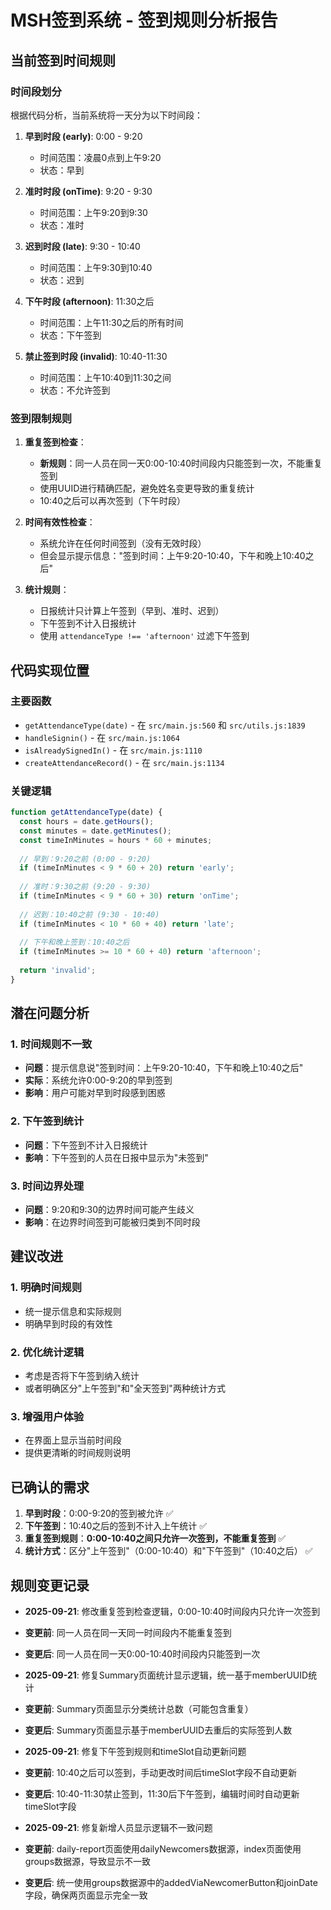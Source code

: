 # MSH签到系统 - 签到规则分析报告

## 当前签到时间规则

### 时间段划分
根据代码分析，当前系统将一天分为以下时间段：

1. **早到时段 (early)**: 0:00 - 9:20
   - 时间范围：凌晨0点到上午9:20
   - 状态：早到

2. **准时时段 (onTime)**: 9:20 - 9:30
   - 时间范围：上午9:20到9:30
   - 状态：准时

3. **迟到时段 (late)**: 9:30 - 10:40
   - 时间范围：上午9:30到10:40
   - 状态：迟到

4. **下午时段 (afternoon)**: 11:30之后
   - 时间范围：上午11:30之后的所有时间
   - 状态：下午签到

5. **禁止签到时段 (invalid)**: 10:40-11:30
   - 时间范围：上午10:40到11:30之间
   - 状态：不允许签到

### 签到限制规则

1. **重复签到检查**：
   - **新规则**：同一人员在同一天0:00-10:40时间段内只能签到一次，不能重复签到
   - 使用UUID进行精确匹配，避免姓名变更导致的重复统计
   - 10:40之后可以再次签到（下午时段）

2. **时间有效性检查**：
   - 系统允许在任何时间签到（没有无效时段）
   - 但会显示提示信息："签到时间：上午9:20-10:40，下午和晚上10:40之后"

3. **统计规则**：
   - 日报统计只计算上午签到（早到、准时、迟到）
   - 下午签到不计入日报统计
   - 使用 `attendanceType !== 'afternoon'` 过滤下午签到

## 代码实现位置

### 主要函数
- `getAttendanceType(date)` - 在 `src/main.js:560` 和 `src/utils.js:1839`
- `handleSignin()` - 在 `src/main.js:1064`
- `isAlreadySignedIn()` - 在 `src/main.js:1110`
- `createAttendanceRecord()` - 在 `src/main.js:1134`

### 关键逻辑
```javascript
function getAttendanceType(date) {
  const hours = date.getHours();
  const minutes = date.getMinutes();
  const timeInMinutes = hours * 60 + minutes;
  
  // 早到：9:20之前 (0:00 - 9:20)
  if (timeInMinutes < 9 * 60 + 20) return 'early';
  
  // 准时：9:30之前 (9:20 - 9:30)
  if (timeInMinutes < 9 * 60 + 30) return 'onTime';
  
  // 迟到：10:40之前 (9:30 - 10:40)
  if (timeInMinutes < 10 * 60 + 40) return 'late';
  
  // 下午和晚上签到：10:40之后
  if (timeInMinutes >= 10 * 60 + 40) return 'afternoon';
  
  return 'invalid';
}
```

## 潜在问题分析

### 1. 时间规则不一致
- **问题**：提示信息说"签到时间：上午9:20-10:40，下午和晚上10:40之后"
- **实际**：系统允许0:00-9:20的早到签到
- **影响**：用户可能对早到时段感到困惑

### 2. 下午签到统计
- **问题**：下午签到不计入日报统计
- **影响**：下午签到的人员在日报中显示为"未签到"

### 3. 时间边界处理
- **问题**：9:20和9:30的边界时间可能产生歧义
- **影响**：在边界时间签到可能被归类到不同时段

## 建议改进

### 1. 明确时间规则
- 统一提示信息和实际规则
- 明确早到时段的有效性

### 2. 优化统计逻辑
- 考虑是否将下午签到纳入统计
- 或者明确区分"上午签到"和"全天签到"两种统计方式

### 3. 增强用户体验
- 在界面上显示当前时间段
- 提供更清晰的时间规则说明

## 已确认的需求

1. **早到时段**：0:00-9:20的签到被允许 ✅
2. **下午签到**：10:40之后的签到不计入上午统计 ✅
3. **重复签到规则**：**0:00-10:40之间只允许一次签到，不能重复签到** ✅
4. **统计方式**：区分"上午签到"（0:00-10:40）和"下午签到"（10:40之后） ✅

## 规则变更记录

- **2025-09-21**: 修改重复签到检查逻辑，0:00-10:40时间段内只允许一次签到
- **变更前**: 同一人员在同一天同一时间段内不能重复签到
- **变更后**: 同一人员在同一天0:00-10:40时间段内只能签到一次

- **2025-09-21**: 修复Summary页面统计显示逻辑，统一基于memberUUID统计
- **变更前**: Summary页面显示分类统计总数（可能包含重复）
- **变更后**: Summary页面显示基于memberUUID去重后的实际签到人数

- **2025-09-21**: 修复下午签到规则和timeSlot自动更新问题
- **变更前**: 10:40之后可以签到，手动更改时间后timeSlot字段不自动更新
- **变更后**: 10:40-11:30禁止签到，11:30后下午签到，编辑时间时自动更新timeSlot字段

- **2025-09-21**: 修复新增人员显示逻辑不一致问题
- **变更前**: daily-report页面使用dailyNewcomers数据源，index页面使用groups数据源，导致显示不一致
- **变更后**: 统一使用groups数据源中的addedViaNewcomerButton和joinDate字段，确保两页面显示完全一致
